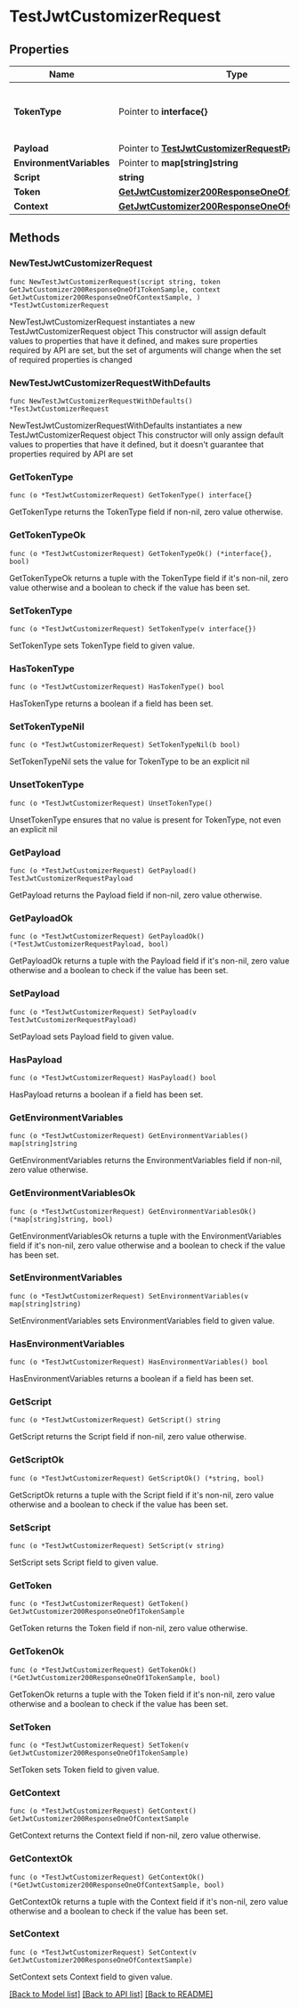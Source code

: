# TestJwtCustomizerRequest

## Properties

Name | Type | Description | Notes
------------ | ------------- | ------------- | -------------
**TokenType** | Pointer to **interface{}** | The token type to test the JWT customizer for. | [optional] 
**Payload** | Pointer to [**TestJwtCustomizerRequestPayload**](TestJwtCustomizerRequestPayload.md) |  | [optional] 
**EnvironmentVariables** | Pointer to **map[string]string** |  | [optional] 
**Script** | **string** |  | 
**Token** | [**GetJwtCustomizer200ResponseOneOf1TokenSample**](GetJwtCustomizer200ResponseOneOf1TokenSample.md) |  | 
**Context** | [**GetJwtCustomizer200ResponseOneOfContextSample**](GetJwtCustomizer200ResponseOneOfContextSample.md) |  | 

## Methods

### NewTestJwtCustomizerRequest

`func NewTestJwtCustomizerRequest(script string, token GetJwtCustomizer200ResponseOneOf1TokenSample, context GetJwtCustomizer200ResponseOneOfContextSample, ) *TestJwtCustomizerRequest`

NewTestJwtCustomizerRequest instantiates a new TestJwtCustomizerRequest object
This constructor will assign default values to properties that have it defined,
and makes sure properties required by API are set, but the set of arguments
will change when the set of required properties is changed

### NewTestJwtCustomizerRequestWithDefaults

`func NewTestJwtCustomizerRequestWithDefaults() *TestJwtCustomizerRequest`

NewTestJwtCustomizerRequestWithDefaults instantiates a new TestJwtCustomizerRequest object
This constructor will only assign default values to properties that have it defined,
but it doesn't guarantee that properties required by API are set

### GetTokenType

`func (o *TestJwtCustomizerRequest) GetTokenType() interface{}`

GetTokenType returns the TokenType field if non-nil, zero value otherwise.

### GetTokenTypeOk

`func (o *TestJwtCustomizerRequest) GetTokenTypeOk() (*interface{}, bool)`

GetTokenTypeOk returns a tuple with the TokenType field if it's non-nil, zero value otherwise
and a boolean to check if the value has been set.

### SetTokenType

`func (o *TestJwtCustomizerRequest) SetTokenType(v interface{})`

SetTokenType sets TokenType field to given value.

### HasTokenType

`func (o *TestJwtCustomizerRequest) HasTokenType() bool`

HasTokenType returns a boolean if a field has been set.

### SetTokenTypeNil

`func (o *TestJwtCustomizerRequest) SetTokenTypeNil(b bool)`

 SetTokenTypeNil sets the value for TokenType to be an explicit nil

### UnsetTokenType
`func (o *TestJwtCustomizerRequest) UnsetTokenType()`

UnsetTokenType ensures that no value is present for TokenType, not even an explicit nil
### GetPayload

`func (o *TestJwtCustomizerRequest) GetPayload() TestJwtCustomizerRequestPayload`

GetPayload returns the Payload field if non-nil, zero value otherwise.

### GetPayloadOk

`func (o *TestJwtCustomizerRequest) GetPayloadOk() (*TestJwtCustomizerRequestPayload, bool)`

GetPayloadOk returns a tuple with the Payload field if it's non-nil, zero value otherwise
and a boolean to check if the value has been set.

### SetPayload

`func (o *TestJwtCustomizerRequest) SetPayload(v TestJwtCustomizerRequestPayload)`

SetPayload sets Payload field to given value.

### HasPayload

`func (o *TestJwtCustomizerRequest) HasPayload() bool`

HasPayload returns a boolean if a field has been set.

### GetEnvironmentVariables

`func (o *TestJwtCustomizerRequest) GetEnvironmentVariables() map[string]string`

GetEnvironmentVariables returns the EnvironmentVariables field if non-nil, zero value otherwise.

### GetEnvironmentVariablesOk

`func (o *TestJwtCustomizerRequest) GetEnvironmentVariablesOk() (*map[string]string, bool)`

GetEnvironmentVariablesOk returns a tuple with the EnvironmentVariables field if it's non-nil, zero value otherwise
and a boolean to check if the value has been set.

### SetEnvironmentVariables

`func (o *TestJwtCustomizerRequest) SetEnvironmentVariables(v map[string]string)`

SetEnvironmentVariables sets EnvironmentVariables field to given value.

### HasEnvironmentVariables

`func (o *TestJwtCustomizerRequest) HasEnvironmentVariables() bool`

HasEnvironmentVariables returns a boolean if a field has been set.

### GetScript

`func (o *TestJwtCustomizerRequest) GetScript() string`

GetScript returns the Script field if non-nil, zero value otherwise.

### GetScriptOk

`func (o *TestJwtCustomizerRequest) GetScriptOk() (*string, bool)`

GetScriptOk returns a tuple with the Script field if it's non-nil, zero value otherwise
and a boolean to check if the value has been set.

### SetScript

`func (o *TestJwtCustomizerRequest) SetScript(v string)`

SetScript sets Script field to given value.


### GetToken

`func (o *TestJwtCustomizerRequest) GetToken() GetJwtCustomizer200ResponseOneOf1TokenSample`

GetToken returns the Token field if non-nil, zero value otherwise.

### GetTokenOk

`func (o *TestJwtCustomizerRequest) GetTokenOk() (*GetJwtCustomizer200ResponseOneOf1TokenSample, bool)`

GetTokenOk returns a tuple with the Token field if it's non-nil, zero value otherwise
and a boolean to check if the value has been set.

### SetToken

`func (o *TestJwtCustomizerRequest) SetToken(v GetJwtCustomizer200ResponseOneOf1TokenSample)`

SetToken sets Token field to given value.


### GetContext

`func (o *TestJwtCustomizerRequest) GetContext() GetJwtCustomizer200ResponseOneOfContextSample`

GetContext returns the Context field if non-nil, zero value otherwise.

### GetContextOk

`func (o *TestJwtCustomizerRequest) GetContextOk() (*GetJwtCustomizer200ResponseOneOfContextSample, bool)`

GetContextOk returns a tuple with the Context field if it's non-nil, zero value otherwise
and a boolean to check if the value has been set.

### SetContext

`func (o *TestJwtCustomizerRequest) SetContext(v GetJwtCustomizer200ResponseOneOfContextSample)`

SetContext sets Context field to given value.



[[Back to Model list]](../README.md#documentation-for-models) [[Back to API list]](../README.md#documentation-for-api-endpoints) [[Back to README]](../README.md)


